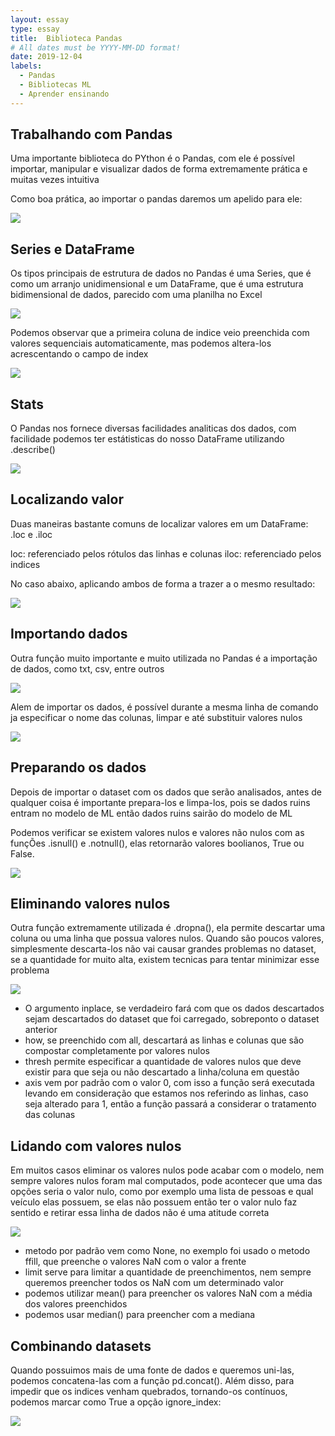 ```yaml
---
layout: essay
type: essay
title:  Biblioteca Pandas
# All dates must be YYYY-MM-DD format!
date: 2019-12-04
labels:
  - Pandas
  - Bibliotecas ML
  - Aprender ensinando
---
```



## Trabalhando com Pandas 
<p>Uma importante biblioteca do PYthon é o Pandas, com ele é possível importar, manipular e visualizar dados de forma extremamente prática e muitas vezes intuitiva</p>

<p>Como boa prática, ao importar o pandas daremos um apelido para ele:</p>

<img class="ui fluid medium image" src="../images/pandas1.png">

## Series e DataFrame

<p>Os tipos principais de estrutura de dados no Pandas é uma Series, que é como um arranjo unidimensional e um DataFrame, que é uma estrutura bidimensional de dados, parecido com uma planilha no Excel</p>

<img class="ui fluid large image" src="../images/pandas2.png">

<p>Podemos observar que a primeira coluna de indice veio preenchida com valores sequenciais automaticamente, mas podemos altera-los acrescentando o campo de index</p>

<img class="ui fluid large image" src="../images/pandas3.png">

## Stats
<p>O Pandas nos fornece diversas facilidades analiticas dos dados, com facilidade podemos ter estátisticas do nosso DataFrame utilizando .describe()</p>

<img class="ui fluid large image" src="../images/pandas4.png">

## Localizando valor

<p>Duas maneiras bastante comuns de localizar valores em um DataFrame: .loc e .iloc</p>

loc: referenciado pelos rótulos das linhas e colunas
iloc: referenciado pelos indices

<p>No caso abaixo, aplicando ambos de forma a trazer a o mesmo resultado:</p>

<img class="ui fluid image" src="../images/pandas5.png">

## Importando dados

<p>Outra função muito importante e muito utilizada no Pandas é a importação de dados, como txt, csv, entre outros</p>

<img class="ui medium image" src="../images/pandas6.png">

<p>Alem de importar os dados, é possível durante a mesma linha de comando ja especificar o nome das colunas, limpar e até substituir valores nulos</p>

<img class="ui fluid large image" src="../images/pandas7.png">

## Preparando os dados

<p>Depois de importar o dataset com os dados que serão analisados, antes de qualquer coisa é importante prepara-los e limpa-los, pois se dados ruins entram no modelo de ML então dados ruins sairão do modelo de ML</p>

<p>Podemos verificar se existem valores nulos e valores não nulos com as funçÕes .isnull() e .notnull(), elas retornarão valores boolianos, True ou False.</p>

<img class="ui image" src="../images/pandas8.png">

## Eliminando valores nulos
<p>Outra função extremamente utilizada é .dropna(), ela permite descartar uma coluna ou uma linha que possua valores nulos. Quando são poucos valores, simplesmente descarta-los não vai causar grandes problemas no dataset, se a quantidade for muito alta, existem tecnicas para tentar minimizar esse problema</p>

<img class="ui image" src="../images/pandas9.png">

  * O argumento inplace, se verdadeiro fará com que os dados descartados sejam descartados do dataset que foi carregado, sobreponto o dataset anterior
  * how, se preenchido com all, descartará as linhas e colunas que são compostar completamente por valores nulos
  * thresh permite especificar a quantidade de valores nulos que deve existir para que seja ou não descartado a linha/coluna em questão
  * axis vem por padrão com o valor 0, com isso a função será executada levando em consideração que estamos nos referindo as linhas, caso seja alterado para 1, então a função passará a considerar o tratamento das colunas

## Lidando com valores nulos

<p>Em muitos casos eliminar os valores nulos pode acabar com o modelo, nem sempre valores nulos foram mal computados, pode acontecer que uma das opções seria o valor nulo, como por exemplo uma lista de pessoas e qual veículo elas possuem, se elas não possuem então ter o valor nulo faz sentido e retirar essa linha de dados não é uma atitude correta</p>

<img class="ui image" src="../images/pandas10.png">

  * metodo por padrão vem como None, no exemplo foi usado o metodo ffill, que preenche o valores NaN com o valor a frente
  * limit serve para limitar a quantidade de preenchimentos, nem sempre queremos preencher todos os NaN com um determinado valor
  * podemos utilizar mean() para preencher os valores NaN com a média dos valores preenchidos
  * podemos usar median() para preencher com a mediana
  
## Combinando datasets

<p>Quando possuimos mais de uma fonte de dados e queremos uni-las, podemos concatena-las com a função pd.concat(). Além disso, para impedir que os indices venham quebrados, tornando-os contínuos, podemos marcar como True a opção ignore_index:</p>

<img class="ui image" src="../images/pandas11.png">





